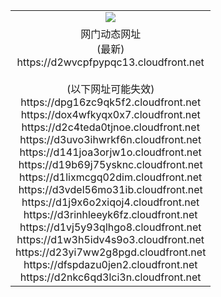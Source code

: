 ﻿<table>
  <tr></tr>
  <tr><td colspan=2 align=center><img src="https://d2wvcpfpypqc13.cloudfront.net/Up/oGate.jpg" /></td></tr>
  <tr><td colspan=2 align=center>网门动态网址<br/>(最新)
<br>https://d2wvcpfpypqc13.cloudfront.net
<br/><br/>(以下网址可能失效)
<br>https://dpg16zc9qk5f2.cloudfront.net
<br>https://dox4wfkyqx0x7.cloudfront.net
<br>https://d2c4teda0tjnoe.cloudfront.net
<br>https://d3uvo3ihwrkf6n.cloudfront.net
<br>https://d141joa3orjw1o.cloudfront.net
<br>https://d19b69j75ysknc.cloudfront.net
<br>https://d1lixmcgq02dim.cloudfront.net
<br>https://d3vdel56mo31ib.cloudfront.net
<br>https://d1j9x6o2xiqoj4.cloudfront.net
<br>https://d3rinhleeyk6fz.cloudfront.net
<br>https://d1vj5y93qlhgo8.cloudfront.net
<br>https://d1w3h5idv4s9o3.cloudfront.net
<br>https://d23yi7ww2g8pgd.cloudfront.net
<br>https://dfspdazu0jen2.cloudfront.net
<br>https://d2nkc6qd3lci3n.cloudfront.net
    </td>
  </tr>
</table>
